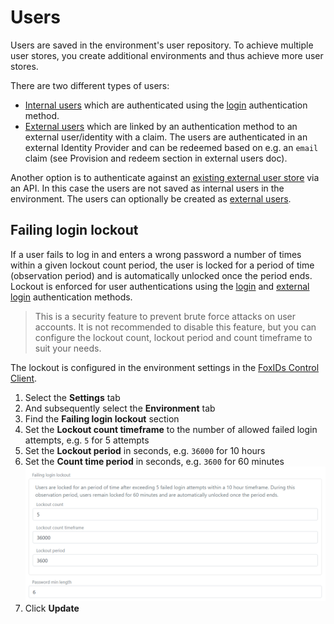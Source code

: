 # Users
Users are saved in the environment's user repository. To achieve multiple user stores, you create additional environments and thus achieve more user stores.

There are two different types of users:
- [Internal users](users-internal.md) which are authenticated using the [login](login.md) authentication method.
- [External users](users-external.md) which are linked by an authentication method to an external user/identity with a claim. The users are authenticated in an external Identity Provider and can be redeemed based on e.g. an `email` claim (see Provision and redeem section in external users doc).

Another option is to authenticate against an [existing external user store](external-login.md) via an API. In this case the users are not saved as internal users in the environment. The users can optionally be created as [external users](users-external.md).

## Failing login lockout
If a user fails to log in and enters a wrong password a number of times within a given lockout count period, the user is locked for a period of time (observation period) and is automatically unlocked once the period ends.  
Lockout is enforced for user authentications using the [login](login.md) and [external login](external-login.md) authentication methods.

> This is a security feature to prevent brute force attacks on user accounts. It is not recommended to disable this feature, but you can configure the lockout count, lockout period and count timeframe to suit your needs.

The lockout is configured in the environment settings in the [FoxIDs Control Client](control.md#foxids-control-client).

1. Select the **Settings** tab
2. And subsequently select the **Environment** tab
3. Find the **Failing login lockout** section
4. Set the **Lockout count timeframe** to the number of allowed failed login attempts, e.g. `5` for 5 attempts
5. Set the **Lockout period** in seconds, e.g. `36000` for 10 hours
6. Set the **Count time period** in seconds, e.g. `3600` for 60 minutes
   ![Failing login lockout](images/configure-failing-login-lockout.png)
7. Click **Update**